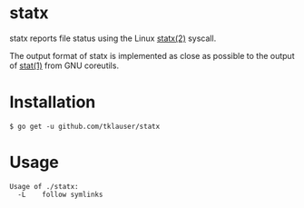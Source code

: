 # statx

statx reports file status using the Linux
[statx(2)](http://man7.org/linux/man-pages/man2/statx.2.html) syscall.

The output format of statx is implemented as close as possible to the output of
[stat(1)](http://www.gnu.org/software/coreutils/stat) from GNU coreutils.

Installation
============

```
$ go get -u github.com/tklauser/statx
```

Usage
=====

```
Usage of ./statx:
  -L	follow symlinks
```
